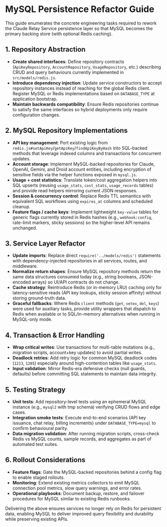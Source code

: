 # MySQL Persistence Refactor Guide

This guide enumerates the concrete engineering tasks required to rework the Claude Relay Service persistence layer so that MySQL becomes the primary backing store (with optional Redis caching).

## 1. Repository Abstraction
- **Create shared interfaces**: Define repository contracts (`ApiKeyRepository`, `AccountRepository`, `UsageRepository`, etc.) describing CRUD and query behaviours currently implemented in `src/models/redis.js`.
- **Introduce dependency injection**: Update service constructors to accept repository instances instead of reaching for the global Redis client. Register MySQL or Redis implementations based on `DATABASE_TYPE` at application bootstrap.
- **Maintain backwards compatibility**: Ensure Redis repositories continue to satisfy the same interfaces so hybrid deployments only require configuration changes.

## 2. MySQL Repository Implementations
- **API key management**: Port existing logic from `redis.js#setApiKey`/`getApiKey`/`findApiKeyByHash` into SQL-backed methods that leverage indexed columns and transactions for concurrent updates.
- **Account storage**: Implement MySQL-backed repositories for Claude, OpenAI, Gemini, and Droid account entities, including encryption of sensitive fields via the helper functions exposed in `mysql.js`.
- **Usage + cost statistics**: Translate token/cost aggregation helpers into SQL upserts (reusing `usage_stats`, `cost_stats`, `usage_records` tables) and provide read helpers mirroring current JSON responses.
- **Session & concurrency control**: Replace Redis TTL semantics with equivalent SQL workflows using `expires_at` columns and scheduled cleanup.
- **Feature flags / cache keys**: Implement lightweight `key-value` tables for generic flags currently stored in Redis hashes (e.g., `webhook:config`, rate-limit markers, sticky sessions) so the higher-level API remains unchanged.

## 3. Service Layer Refactor
- **Update imports**: Replace direct `require('../models/redis')` statements with dependency-injected repositories in all services, routes, and middleware.
- **Normalize return shapes**: Ensure MySQL repository methods return the same data structures consumed today (e.g., string booleans, JSON-encoded arrays) so UI/API contracts do not change.
- **Cache strategy**: Reintroduce Redis (or in-memory LRU) caching only for latency-sensitive reads (API key lookups, sticky session affinity) without storing ground-truth data.
- **Graceful fallbacks**: Where Redis `client` methods (`get`, `setex`, `del`, `keys`) were used for auxiliary tasks, provide utility wrappers that dispatch to Redis when available or to SQL/in-memory alternatives when running in MySQL-only mode.

## 4. Transaction & Error Handling
- **Wrap critical writes**: Use transactions for multi-table mutations (e.g., migration scripts, account+key updates) to avoid partial writes.
- **Deadlock retries**: Add retry logic for common MySQL deadlock codes (`1213`, `1205`) especially around high-contention tables like `usage_stats`.
- **Input validation**: Mirror Redis-era defensive checks (null guards, defaults) before committing SQL statements to maintain data integrity.

## 5. Testing Strategy
- **Unit tests**: Add repository-level tests using an ephemeral MySQL instance (e.g., `mysql2` with tmp schema) verifying CRUD flows and edge cases.
- **Integration smoke tests**: Execute end-to-end scenarios (API key issuance, chat relay, billing increments) under `DATABASE_TYPE=mysql` to confirm behavioural parity.
- **Data migration validation**: After running migration scripts, cross-check Redis vs MySQL counts, sample records, and aggregates as part of automated test suites.

## 6. Rollout Considerations
- **Feature flags**: Gate the MySQL-backed repositories behind a config flag to enable staged rollouts.
- **Monitoring**: Extend existing metrics collectors to emit MySQL connection pool metrics, slow query warnings, and error rates.
- **Operational playbooks**: Document backup, restore, and failover procedures for MySQL similar to existing Redis runbooks.

Delivering the above ensures services no longer rely on Redis for persistent data, enabling MySQL to deliver improved query flexibility and durability while preserving existing APIs.
